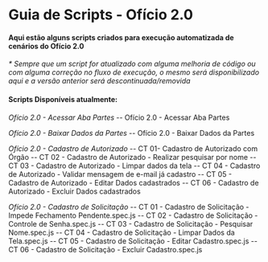 # Guia de Scripts - Ofício 2.0

#### Aqui estão alguns scripts criados para execução automatizada de cenários do Ofício 2.0
_* Sempre que um script for atualizado com alguma melhoria de código ou com alguma correção no fluxo de execução, o mesmo será disponibilizado aqui e a versão anterior será descontinuada/removida_

#### Scripts Disponíveis atualmente:

*Ofício 2.0 - Acessar Aba Partes*
-- Ofício 2.0 - Acessar Aba Partes

*Ofício 2.0 - Baixar Dados da Partes*
-- Ofício 2.0 - Baixar Dados da Partes

*Ofício 2.0 - Cadastro de Autorizado*
-- CT 01- Cadastro de Autorizado com Órgão
-- CT 02 - Cadastro de Autorizado - Realizar pesquisar por nome
-- CT 03 - Cadastro de Autorizado - Limpar dados da tela
-- CT 04 - Cadastro de Autorizado - Validar mensagem de e-mail já cadastro
-- CT 05 - Cadastro de Autorizado - Editar Dados cadastrados
-- CT 06 - Cadastro de Autorizado - Excluir Dados cadastrados

*Ofício 2.0 - Cadastro de Solicitação*
-- CT 01 - Cadastro de Solicitação - Impede Fechamento Pendente.spec.js
-- CT 02 - Cadastro de Solicitação - Controle de Senha.spec.js
-- CT 03 - Cadastro de Solicitação - Pesquisar Nome.spec.js
-- CT 04 - Cadastro de Solicitação - Limpar Dados da Tela.spec.js
-- CT 05 - Cadastro de Solicitação - Editar Cadastro.spec.js
-- CT 06 - Cadastro de Solicitação - Excluir Cadastro.spec.js
